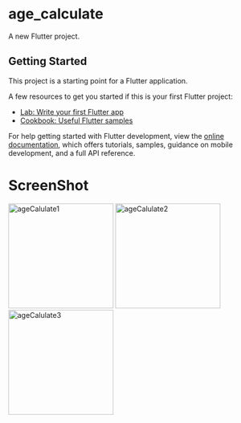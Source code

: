 # age_calculate

A new Flutter project.

## Getting Started

This project is a starting point for a Flutter application.

A few resources to get you started if this is your first Flutter project:

- [Lab: Write your first Flutter app](https://docs.flutter.dev/get-started/codelab)
- [Cookbook: Useful Flutter samples](https://docs.flutter.dev/cookbook)

For help getting started with Flutter development, view the
[online documentation](https://docs.flutter.dev/), which offers tutorials,
samples, guidance on mobile development, and a full API reference.

# ScreenShot
<img width="209" alt="ageCalulate1" src="https://user-images.githubusercontent.com/106633888/188304208-54ac0a52-3f9e-42d0-aa4c-6196280b9ccb.PNG">
<img width="209" alt="ageCalulate2" src="https://user-images.githubusercontent.com/106633888/188304211-9a69c9ce-da83-4213-b2e8-86cf9d3605a3.PNG">
<img width="209" alt="ageCalulate3" src="https://user-images.githubusercontent.com/106633888/188304224-88e7481b-e614-4bd5-9131-14e04ddc8903.PNG">

